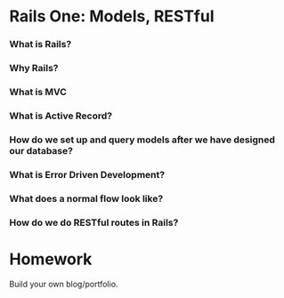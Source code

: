 # Rails One: Models, RESTful

### What is Rails?

### Why Rails?

### What is MVC

### What is Active Record?

### How do we set up and query models after we have designed our database?

### What is Error Driven Development?

### What does a normal flow look like?

### How do we do RESTful routes in Rails?

# Homework
Build your own blog/portfolio.
